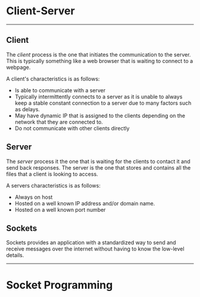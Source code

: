 # Client-Server
---
## Client
The *client* process is the  one that initiates the communication to the server. This is typically something like a web browser that is waiting to connect to a webpage.

A client's characteristics is as follows:
- Is able to communicate with a server
- Typically intermittently connects to a server as it is unable to always keep a stable constant connection to a server due to many factors such as delays.
- May have dynamic IP that is assigned to the clients depending on the network that they are connected to.
- Do not communicate with other clients directly

## Server
The *server* process it the one that is waiting for the clients to contact it and send back responses. The server is the one that stores and contains all the files that a client is looking to access.

A servers characteristics is as follows:
- Always on host
- Hosted on a well known IP address and/or domain name.
- Hosted on a well known port number

## Sockets
Sockets provides an application with a standardized way to send and receive messages over the internet without having to know the low-level details.



---
# Socket Programming
